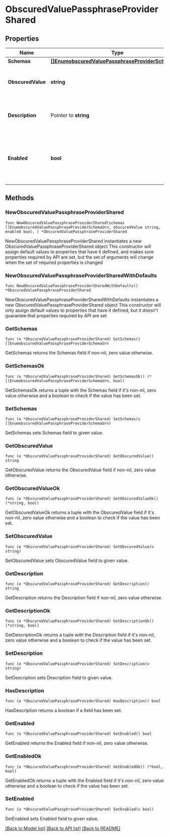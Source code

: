 # ObscuredValuePassphraseProviderShared

## Properties

Name | Type | Description | Notes
------------ | ------------- | ------------- | -------------
**Schemas** | [**[]EnumobscuredValuePassphraseProviderSchemaUrn**](EnumobscuredValuePassphraseProviderSchemaUrn.md) |  | 
**ObscuredValue** | **string** | The value to be stored in an obscured form. | 
**Description** | Pointer to **string** | A description for this Passphrase Provider | [optional] 
**Enabled** | **bool** | Indicates whether this Passphrase Provider is enabled for use in the server. | 

## Methods

### NewObscuredValuePassphraseProviderShared

`func NewObscuredValuePassphraseProviderShared(schemas []EnumobscuredValuePassphraseProviderSchemaUrn, obscuredValue string, enabled bool, ) *ObscuredValuePassphraseProviderShared`

NewObscuredValuePassphraseProviderShared instantiates a new ObscuredValuePassphraseProviderShared object
This constructor will assign default values to properties that have it defined,
and makes sure properties required by API are set, but the set of arguments
will change when the set of required properties is changed

### NewObscuredValuePassphraseProviderSharedWithDefaults

`func NewObscuredValuePassphraseProviderSharedWithDefaults() *ObscuredValuePassphraseProviderShared`

NewObscuredValuePassphraseProviderSharedWithDefaults instantiates a new ObscuredValuePassphraseProviderShared object
This constructor will only assign default values to properties that have it defined,
but it doesn't guarantee that properties required by API are set

### GetSchemas

`func (o *ObscuredValuePassphraseProviderShared) GetSchemas() []EnumobscuredValuePassphraseProviderSchemaUrn`

GetSchemas returns the Schemas field if non-nil, zero value otherwise.

### GetSchemasOk

`func (o *ObscuredValuePassphraseProviderShared) GetSchemasOk() (*[]EnumobscuredValuePassphraseProviderSchemaUrn, bool)`

GetSchemasOk returns a tuple with the Schemas field if it's non-nil, zero value otherwise
and a boolean to check if the value has been set.

### SetSchemas

`func (o *ObscuredValuePassphraseProviderShared) SetSchemas(v []EnumobscuredValuePassphraseProviderSchemaUrn)`

SetSchemas sets Schemas field to given value.


### GetObscuredValue

`func (o *ObscuredValuePassphraseProviderShared) GetObscuredValue() string`

GetObscuredValue returns the ObscuredValue field if non-nil, zero value otherwise.

### GetObscuredValueOk

`func (o *ObscuredValuePassphraseProviderShared) GetObscuredValueOk() (*string, bool)`

GetObscuredValueOk returns a tuple with the ObscuredValue field if it's non-nil, zero value otherwise
and a boolean to check if the value has been set.

### SetObscuredValue

`func (o *ObscuredValuePassphraseProviderShared) SetObscuredValue(v string)`

SetObscuredValue sets ObscuredValue field to given value.


### GetDescription

`func (o *ObscuredValuePassphraseProviderShared) GetDescription() string`

GetDescription returns the Description field if non-nil, zero value otherwise.

### GetDescriptionOk

`func (o *ObscuredValuePassphraseProviderShared) GetDescriptionOk() (*string, bool)`

GetDescriptionOk returns a tuple with the Description field if it's non-nil, zero value otherwise
and a boolean to check if the value has been set.

### SetDescription

`func (o *ObscuredValuePassphraseProviderShared) SetDescription(v string)`

SetDescription sets Description field to given value.

### HasDescription

`func (o *ObscuredValuePassphraseProviderShared) HasDescription() bool`

HasDescription returns a boolean if a field has been set.

### GetEnabled

`func (o *ObscuredValuePassphraseProviderShared) GetEnabled() bool`

GetEnabled returns the Enabled field if non-nil, zero value otherwise.

### GetEnabledOk

`func (o *ObscuredValuePassphraseProviderShared) GetEnabledOk() (*bool, bool)`

GetEnabledOk returns a tuple with the Enabled field if it's non-nil, zero value otherwise
and a boolean to check if the value has been set.

### SetEnabled

`func (o *ObscuredValuePassphraseProviderShared) SetEnabled(v bool)`

SetEnabled sets Enabled field to given value.



[[Back to Model list]](../README.md#documentation-for-models) [[Back to API list]](../README.md#documentation-for-api-endpoints) [[Back to README]](../README.md)


